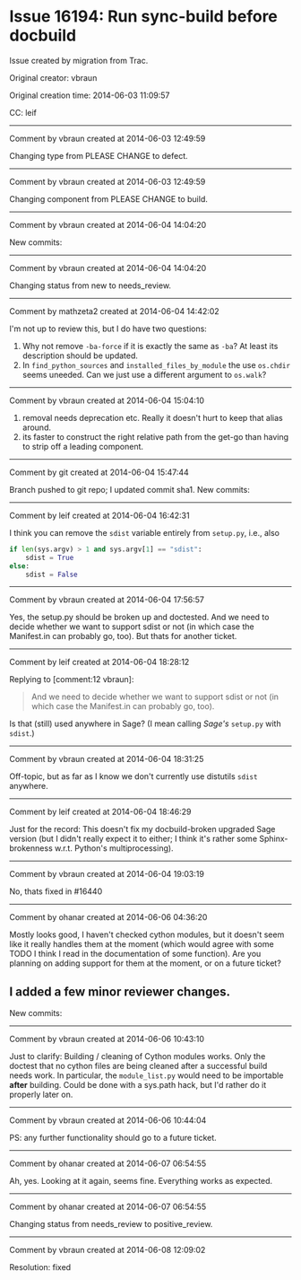 # Issue 16194: Run sync-build before docbuild

Issue created by migration from Trac.

Original creator: vbraun

Original creation time: 2014-06-03 11:09:57

CC:  leif




---

Comment by vbraun created at 2014-06-03 12:49:59

Changing type from PLEASE CHANGE to defect.


---

Comment by vbraun created at 2014-06-03 12:49:59

Changing component from PLEASE CHANGE to build.


---

Comment by vbraun created at 2014-06-04 14:04:20

New commits:


---

Comment by vbraun created at 2014-06-04 14:04:20

Changing status from new to needs_review.


---

Comment by mathzeta2 created at 2014-06-04 14:42:02

I'm not up to review this, but I do have two questions:
1. Why not remove `-ba-force` if it is exactly the same as `-ba`? At least its description should be updated.
2. In `find_python_sources` and `installed_files_by_module` the use `os.chdir` seems uneeded. Can we just use a different argument to `os.walk`?


---

Comment by vbraun created at 2014-06-04 15:04:10

1. removal needs deprecation etc. Really it doesn't hurt to keep that alias around.
2. its faster to construct the right relative path from the get-go than having to strip off a leading component.


---

Comment by git created at 2014-06-04 15:47:44

Branch pushed to git repo; I updated commit sha1. New commits:


---

Comment by leif created at 2014-06-04 16:42:31

I think you can remove the `sdist` variable entirely from `setup.py`, i.e., also

```python
if len(sys.argv) > 1 and sys.argv[1] == "sdist":
    sdist = True
else:
    sdist = False
```



---

Comment by vbraun created at 2014-06-04 17:56:57

Yes, the setup.py should be broken up and doctested. And we need to decide whether we want to support sdist or not (in which case the Manifest.in can probably go, too). But thats for another ticket.


---

Comment by leif created at 2014-06-04 18:28:12

Replying to [comment:12 vbraun]:
> And we need to decide whether we want to support sdist or not (in which case the Manifest.in can probably go, too).

Is that (still) used anywhere in Sage?  (I mean calling _Sage's_ `setup.py` with `sdist`.)


---

Comment by vbraun created at 2014-06-04 18:31:25

Off-topic, but as far as I know we don't currently use distutils `sdist` anywhere.


---

Comment by leif created at 2014-06-04 18:46:29

Just for the record:  This doesn't fix my docbuild-broken upgraded Sage version (but I didn't really expect it to either; I think it's rather some Sphinx-brokenness w.r.t. Python's multiprocessing).


---

Comment by vbraun created at 2014-06-04 19:03:19

No, thats fixed in #16440


---

Comment by ohanar created at 2014-06-06 04:36:20

Mostly looks good, I haven't checked cython modules, but it doesn't seem like it really handles them at the moment (which would agree with some TODO I think I read in the documentation of some function). Are you planning on adding support for them at the moment, or on a future ticket?

I added a few minor reviewer changes.
----
New commits:


---

Comment by vbraun created at 2014-06-06 10:43:10

Just to clarify: Building / cleaning of Cython modules works. Only the doctest that no cython files are being cleaned after a successful build needs work. In particular, the `module_list.py` would need to be importable **after** building. Could be done with a sys.path hack, but I'd rather do it properly later on.


---

Comment by vbraun created at 2014-06-06 10:44:04

PS: any further functionality should go to a future ticket.


---

Comment by ohanar created at 2014-06-07 06:54:55

Ah, yes. Looking at it again, seems fine. Everything works as expected.


---

Comment by ohanar created at 2014-06-07 06:54:55

Changing status from needs_review to positive_review.


---

Comment by vbraun created at 2014-06-08 12:09:02

Resolution: fixed
